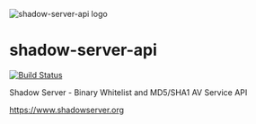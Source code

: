 ![shadow-server-api logo](https://raw.githubusercontent.com/blacktop/shadow-server-api/master/doc/logo.png)

shadow-server-api
=================
[![Build Status](https://travis-ci.org/blacktop/shadow-server-api.svg?branch=master)](https://travis-ci.org/blacktop/shadow-server-api)

Shadow Server - Binary Whitelist and MD5/SHA1 AV Service API

https://www.shadowserver.org
